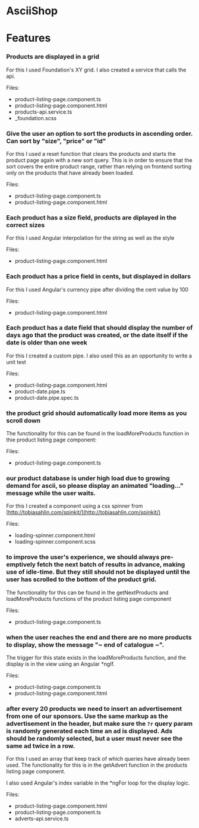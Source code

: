 # AsciiShop

# Features

### Products are displayed in a grid

For this I used Foundation's XY grid. I also created a service that calls the api.

Files:

* product-listing-page.component.ts
* product-listing-page.component.html
* products-api.service.ts
* _foundation.scss

### Give the user an option to sort the products in ascending order. Can sort by "size", "price" or "id"

For this I used a reset function that clears the products and starts the product page again with a new sort query.
This is in order to ensure that the sort covers the entire product range, rather than relying on frontend sorting only on the products that have already been loaded.

Files:

* product-listing-page.component.ts
* product-listing-page.component.html

### Each product has a size field, products are diplayed in the correct sizes

For this I used Angular interpolation for the string as well as the style

Files:

* product-listing-page.component.html

### Each product has a price field in cents, but displayed in dollars

For this I used Angular's currency pipe after dividing the cent value by 100

Files:

* product-listing-page.component.html

### Each product has a date field that should display the number of days ago that the product was created, or the date itself if the date is older than one week

For this I created a custom pipe. I also used this as an opportunity to write a unit test

Files:

* product-listing-page.component.html
* product-date.pipe.ts
* product-date.pipe.spec.ts

### the product grid should automatically load more items as you scroll down

The functionality for this can be found in the loadMoreProducts function in thie product listing page component:

Files:

* product-listing-page.component.ts

### our product database is under high load due to growing demand for ascii, so please display an animated "loading..." message while the user waits.

For this I created a component using a css spinner from [http://tobiasahlin.com/spinkit/](http://tobiasahlin.com/spinkit/)

Files:

* loading-spinner.component.html
* loading-spinner.component.scss

### to improve the user's experience, we should always pre-emptively fetch the next batch of results in advance, making use of idle-time.  But they still should not be displayed until the user has scrolled to the bottom of the product grid.

The functionality for this can be found in the getNextProducts and loadMoreProducts functions of the product listing page component

Files:

* product-listing-page.component.ts

### when the user reaches the end and there are no more products to display, show the message "~ end of catalogue ~".

The trigger for this state exists in the loadMoreProducts function, and the display is in the view using an Angular *ngIf.

Files:

* product-listing-page.component.ts
* product-listing-page.component.html


### after every 20 products we need to insert an advertisement from one of our sponsors. Use the same markup as the advertisement in the header, but make sure the `?r` query param is randomly generated each time an ad is displayed. Ads should be randomly selected, but a user must never see the same ad twice in a row.

For this I used an array that keep track of which queries have already been used. The functionality for this is in the getAdvert function in the products listing page component.

I also used Angular's index variable in the *ngFor loop for the display logic.

Files:

* product-listing-page.component.html
* product-listing-page.component.ts
* adverts-api.service.ts


